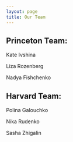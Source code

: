 ```yaml
---
layout: page
title: Our Team
---
```




## Princeton Team: 

Kate Ivshina

Liza Rozenberg

Nadya Fishchenko

## Harvard Team:

Polina Galouchko

Nika Rudenko

Sasha Zhigalin
